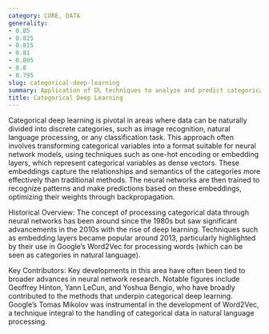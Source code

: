 ```yaml
---
category: CORE, DATA
generality:
- 0.85
- 0.825
- 0.815
- 0.81
- 0.805
- 0.8
- 0.795
slug: categorical-deep-learning
summary: Application of DL techniques to analyze and predict categorical data, which includes discrete and typically non-numeric values that represent categories or classes.
title: Categorical Deep Learning
---
```


Categorical deep learning is pivotal in areas where data can be naturally divided into discrete categories, such as image recognition, natural language processing, or any classification task. This approach often involves transforming categorical variables into a format suitable for neural network models, using techniques such as one-hot encoding or embedding layers, which represent categorical variables as dense vectors. These embeddings capture the relationships and semantics of the categories more effectively than traditional methods. The neural networks are then trained to recognize patterns and make predictions based on these embeddings, optimizing their weights through backpropagation.

Historical Overview:
The concept of processing categorical data through neural networks has been around since the 1980s but saw significant advancements in the 2010s with the rise of deep learning. Techniques such as embedding layers became popular around 2013, particularly highlighted by their use in Google’s Word2Vec for processing words (which can be seen as categories in natural language).

Key Contributors:
Key developments in this area have often been tied to broader advances in neural network research. Notable figures include Geoffrey Hinton, Yann LeCun, and Yoshua Bengio, who have broadly contributed to the methods that underpin categorical deep learning. Google’s Tomas Mikolov was instrumental in the development of Word2Vec, a technique integral to the handling of categorical data in natural language processing.